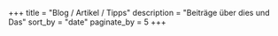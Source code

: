 +++
title = "Blog / Artikel / Tipps"
description = "Beiträge über dies und Das"
sort_by = "date"
paginate_by = 5
+++
